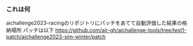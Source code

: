 ### これは何
aichallenge2023-racingのリポジトリにパッチをあてて自動評価した結果の格納場所
パッチは以下
https://github.com/air-gh/aichallenge-tools/tree/test1-patch/aichallenge2023-sim-winter/patch
